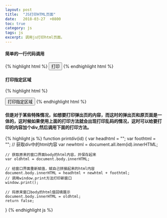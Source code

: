```yaml
---
layout: post
title:  "JS打印HTML页面"
date:   2018-03-27  +0800
toc: true
category: js
tags: js
excerpt: 调用js打印html页面。
---
```

#### 简单的一行代码调用
{% highlight html %}
        <script>
            function printHtml(){
            window.print();
            }
        </script>
        <button onclick="printHtml();">打印</button>
{% endhighlight html %}

#### 打印指定区域
{% highlight html %}
<script>
    function appointprint(){
    var newWindow=window.open("打印窗口","_blank");
    var docStr=document.getElementById('appoint').innerHTML;
    newWindow.document.write(docStr);
    newWindow.print();
    newWindow.close();
    }
</script>
<button onclick="appointprint()">打印指定区域</button>
{% endhighlight html %}

#### 但是对于某些特殊情况，如想要打印弹出页的内容，而这时的弹出页和原页面是一体的，这时候如果使用上面的打印方法就会出现打印乱码的情况，这时可以给要打印的内容加个div,然后调用下面的打印方法。
{% highlight js %}
function printdiv(id) {
    var headhtml = "<html><head><title></title></head><body>";
    var foothtml = "</body>";
    // 获取div中的html内容
    var newhtml = document.all.item(id).innerHTML;

    // 获取原来的窗口界面body的html内容，并保存起来
    var oldhtml = document.body.innerHTML;

    // 给窗口界面重新赋值，赋自己拼接起来的html内容
    document.body.innerHTML = headhtml + newhtml + foothtml;
    // 调用window.print方法打印新窗口
    window.print();

    // 将原来窗口body的html值回填展示
    document.body.innerHTML = oldhtml;
    return false;
}
{% endhighlight js %}